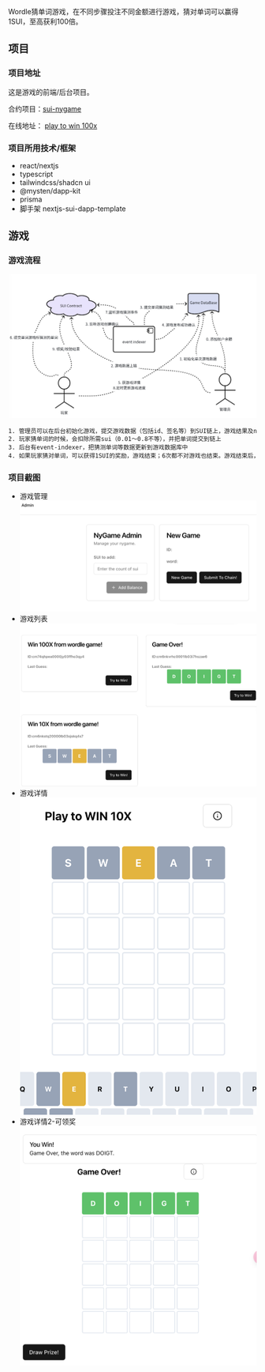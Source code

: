 Wordle猜单词游戏，在不同步骤投注不同金额进行游戏，猜对单词可以赢得1SUI，至高获利100倍。

## 项目
### 项目地址
这是游戏的前端/后台项目。

合约项目：[sui-nygame](https://github.com/hwwang2/sui-nygame)

在线地址： [play to win 100x](https://hoh-hackathon.vercel.app/wordle)

### 项目所用技术/框架
* react/nextjs
* typescript
* tailwindcss/shadcn ui
* @mysten/dapp-kit
* prisma
* 脚手架 nextjs-sui-dapp-template

## 游戏
### 游戏流程
![游戏流程](./imgs/ny-game.png)
```txt
1. 管理员可以在后台初始化游戏，提交游戏数据（包括id、签名等）到SUI链上，游戏结果及nonce存在游戏服务器。
2. 玩家猜单词的时候，会扣除所需sui（0.01～0.8不等），并把单词提交到链上
3. 后台有event-indexer，把猜测单词等数据更新到游戏数据库中
4. 如果玩家猜对单词，可以获得1SUI的奖励，游戏结束；6次都不对游戏也结束。游戏结束后，私密数据公开，winner可以领奖，其他玩家如果有疑问可以进行验证
```

### 项目截图
* 游戏管理
![游戏管理](./imgs/ny-game-admin.png)
* 游戏列表
![游戏列表](./imgs/ny-game-list.png)
* 游戏详情
![游戏详情1](./imgs/ny-game-detail1.png)
* 游戏详情2-可领奖
![游戏详情2](./imgs/ny-game-detail2.png)
